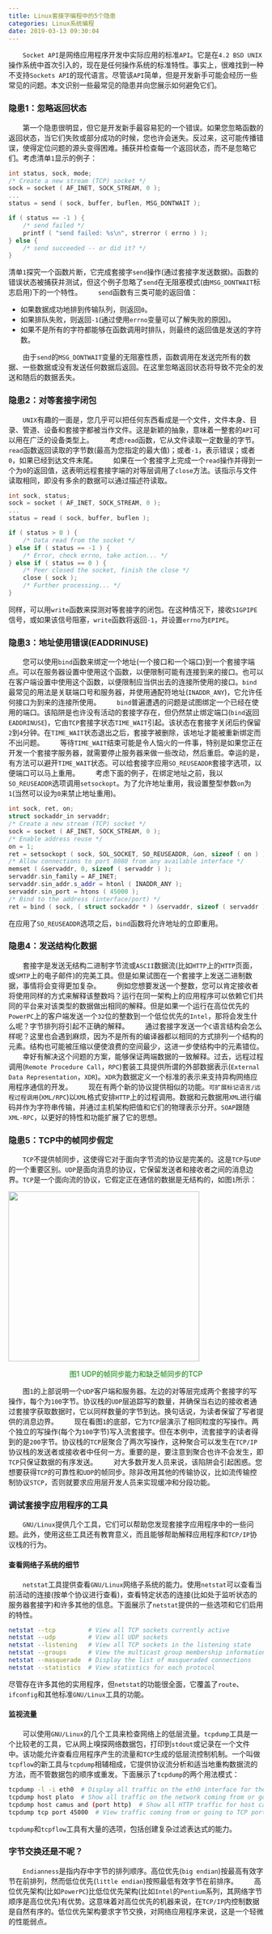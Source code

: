 ```yaml
---
title: Linux套接字编程中的5个隐患
categories: Linux系统编程
date: 2019-03-13 09:30:04
---
```

&emsp;&emsp;`Socket API`是网络应用程序开发中实际应用的标准`API`。它是在`4.2 BSD UNIX`操作系统中首次引入的，现在是任何操作系统的标准特性。事实上，很难找到一种不支持`Sockets API`的现代语言。尽管该`API`简单，但是开发新手可能会经历一些常见的问题。本文识别一些最常见的隐患并向您展示如何避免它们。<!--more-->

### 隐患1：忽略返回状态

&emsp;&emsp;第一个隐患很明显，但它是开发新手最容易犯的一个错误。如果您忽略函数的返回状态，当它们失败或部分成功的时候，您也许会迷失。反过来，这可能传播错误，使得定位问题的源头变得困难。捕获并检查每一个返回状态，而不是忽略它们。考虑清单`1`显示的例子：

``` cpp
int status, sock, mode;
/* Create a new stream (TCP) socket */
sock = socket ( AF_INET, SOCK_STREAM, 0 );
...
status = send ( sock, buffer, buflen, MSG_DONTWAIT );

if ( status == -1 ) {
    /* send failed */
    printf ( "send failed: %s\n", strerror ( errno ) );
} else {
    /* send succeeded -- or did it? */
}
```

清单`1`探究一个函数片断，它完成套接字`send`操作(通过套接字发送数据)。函数的错误状态被捕获并测试，但这个例子忽略了`send`在无阻塞模式(由`MSG_DONTWAIT`标志启用)下的一个特性。
&emsp;&emsp;`send`函数有三类可能的返回值：

- 如果数据成功地排到传输队列，则返回`0`。
- 如果排队失败，则返回`-1`(通过使用`errno`变量可以了解失败的原因)。
- 如果不是所有的字符都能够在函数调用时排队，则最终的返回值是发送的字符数。

&emsp;&emsp;由于`send`的`MSG_DONTWAIT`变量的无阻塞性质，函数调用在发送完所有的数据、一些数据或没有发送任何数据后返回。在这里忽略返回状态将导致不完全的发送和随后的数据丢失。

### 隐患2：对等套接字闭包

&emsp;&emsp;`UNIX`有趣的一面是，您几乎可以把任何东西看成是一个文件，文件本身、目录、管道、设备和套接字都被当作文件。这是新颖的抽象，意味着一整套的`API`可以用在广泛的设备类型上。
&emsp;&emsp;考虑`read`函数，它从文件读取一定数量的字节。`read`函数返回读取的字节数(最高为您指定的最大值)；或者`-1`，表示错误；或者`0`，如果已经到达文件末尾。
&emsp;&emsp;如果在一个套接字上完成一个`read`操作并得到一个为`0`的返回值，这表明远程套接字端的对等层调用了`close`方法。该指示与文件读取相同，即没有多余的数据可以通过描述符读取。

``` cpp
int sock, status;
sock = socket ( AF_INET, SOCK_STREAM, 0 );
...
status = read ( sock, buffer, buflen );

if ( status > 0 ) {
    /* Data read from the socket */
} else if ( status == -1 ) {
    /* Error, check errno, take action... */
} else if ( status == 0 ) {
    /* Peer closed the socket, finish the close */
    close ( sock );
    /* Further processing... */
}
```

同样，可以用`write`函数来探测对等套接字的闭包。在这种情况下，接收`SIGPIPE`信号，或如果该信号阻塞，`write`函数将返回`-1`，并设置`errno`为`EPIPE`。

### 隐患3：地址使用错误(EADDRINUSE)

&emsp;&emsp;您可以使用`bind`函数来绑定一个地址(一个接口和一个端口)到一个套接字端点。可以在服务器设置中使用这个函数，以便限制可能有连接到来的接口。也可以在客户端设置中使用这个函数，以便限制应当供出去的连接所使用的接口。`bind`最常见的用法是关联端口号和服务器，并使用通配符地址(`INADDR_ANY`)，它允许任何接口为到来的连接所使用。
&emsp;&emsp;`bind`普遍遭遇的问题是试图绑定一个已经在使用的端口。该陷阱是也许没有活动的套接字存在，但仍然禁止绑定端口(`bind`返回`EADDRINUSE`)，它由`TCP`套接字状态`TIME_WAIT`引起。该状态在套接字关闭后约保留`2`到`4`分钟。在`TIME_WAIT`状态退出之后，套接字被删除，该地址才能被重新绑定而不出问题。
&emsp;&emsp;等待`TIME_WAIT`结束可能是令人恼火的一件事，特别是如果您正在开发一个套接字服务器，就需要停止服务器来做一些改动，然后重启。幸运的是，有方法可以避开`TIME_WAIT`状态。可以给套接字应用`SO_REUSEADDR`套接字选项，以便端口可以马上重用。
&emsp;&emsp;考虑下面的例子，在绑定地址之前，我以`SO_REUSEADDR`选项调用`setsockopt`。为了允许地址重用，我设置整型参数`on`为`1`(当然可以设为`0`来禁止地址重用)。

``` cpp
int sock, ret, on;
struct sockaddr_in servaddr;
/* Create a new stream (TCP) socket */
sock = socket ( AF_INET, SOCK_STREAM, 0 );
/* Enable address reuse */
on = 1;
ret = setsockopt ( sock, SOL_SOCKET, SO_REUSEADDR, &on, sizeof ( on ) );
/* Allow connections to port 8080 from any available interface */
memset ( &servaddr, 0, sizeof ( servaddr ) );
servaddr.sin_family = AF_INET;
servaddr.sin_addr.s_addr = htonl ( INADDR_ANY );
servaddr.sin_port = htons ( 45000 );
/* Bind to the address (interface/port) */
ret = bind ( sock, ( struct sockaddr * ) &servaddr, sizeof ( servaddr ) );
```

在应用了`SO_REUSEADDR`选项之后，`bind`函数将允许地址的立即重用。

### 隐患4：发送结构化数据

&emsp;&emsp;套接字是发送无结构二进制字节流或`ASCII`数据流(比如`HTTP`上的`HTTP`页面，或`SMTP`上的电子邮件)的完美工具。但是如果试图在一个套接字上发送二进制数据，事情将会变得更加复杂。
&emsp;&emsp;例如您想要发送一个整数，您可以肯定接收者将使用同样的方式来解释该整数吗？运行在同一架构上的应用程序可以依赖它们共同的平台来对该类型的数据做出相同的解释。但是如果一个运行在高位优先的`PowerPC`上的客户端发送一个`32`位的整数到一个低位优先的`Intel`，那将会发生什么呢？字节排列将引起不正确的解释。
&emsp;&emsp;通过套接字发送一个`C`语言结构会怎么样呢？这里也会遇到麻烦，因为不是所有的编译器都以相同的方式排列一个结构的元素。结构也可能被压缩以便使浪费的空间最少，这进一步使结构中的元素错位。
&emsp;&emsp;幸好有解决这个问题的方案，能够保证两端数据的一致解释。过去，远程过程调用(`Remote Procedure Call`，`RPC`)套装工具提供所谓的外部数据表示(`External Data Representation`，`XDR`)。`XDR`为数据定义一个标准的表示来支持异构网络应用程序通信的开发。
&emsp;&emsp;现在有两个新的协议提供相似的功能。`可扩展标记语言/远程过程调用`(`XML/RPC`)以`XML`格式安排`HTTP`上的过程调用。数据和元数据用`XML`进行编码并作为字符串传输，并通过主机架构把值和它们的物理表示分开。`SOAP`跟随`XML-RPC`，以更好的特性和功能扩展了它的思想。

### 隐患5：TCP中的帧同步假定

&emsp;&emsp;`TCP`不提供帧同步，这使得它对于面向字节流的协议是完美的。这是`TCP`与`UDP`的一个重要区别。`UDP`是面向消息的协议，它保留发送者和接收者之间的消息边界。`TCP`是一个面向流的协议，它假定正在通信的数据是无结构的，如图`1`所示：

<img src="./Linux套接字编程中的5个隐患/1.png" height="336" width="377">

<p align="center" style="color:green">图1 UDP的帧同步能力和缺乏帧同步的TCP</p>

&emsp;&emsp;图`1`的上部说明一个`UDP`客户端和服务器。左边的对等层完成两个套接字的写操作，每个为`100`字节。协议栈的`UDP`层追踪写的数量，并确保当右边的接收者通过套接字获取数据时，它以同样数量的字节到达。换句话说，为读者保留了写者提供的消息边界。
&emsp;&emsp;现在看图`1`的底部，它为`TCP`层演示了相同粒度的写操作。两个独立的写操作(每个为`100`字节)写入流套接字。但在本例中，流套接字的读者得到的是`200`字节。协议栈的`TCP`层聚合了两次写操作，这种聚合可以发生在`TCP/IP`协议栈的发送者或接收者中任何一方。重要的是，要注意到聚合也许不会发生，即`TCP`只保证数据的有序发送。
&emsp;&emsp;对大多数开发人员来说，该陷阱会引起困惑。您想要获得`TCP`的可靠性和`UDP`的帧同步。除非改用其他的传输协议，比如流传输控制协议`STCP`，否则就要求应用层开发人员来实现缓冲和分段功能。

### 调试套接字应用程序的工具

&emsp;&emsp;`GNU/Linux`提供几个工具，它们可以帮助您发现套接字应用程序中的一些问题。此外，使用这些工具还有教育意义，而且能够帮助解释应用程序和`TCP/IP`协议栈的行为。

#### 查看网络子系统的细节

&emsp;&emsp;`netstat`工具提供查看`GNU/Linux`网络子系统的能力。使用`netstat`可以查看当前活动的连接(按单个协议进行查看)，查看特定状态的连接(比如处于监听状态的服务器套接字)和许多其他的信息。下面展示了`netstat`提供的一些选项和它们启用的特性。

``` bash
netstat --tcp         # View all TCP sockets currently active
netstat --udp         # View all UDP sockets
netstat --listening   # View all TCP sockets in the listening state
netstat --groups      # View the multicast group membership information
netstat --masquerade  # Display the list of masqueraded connections
netstat --statistics  # View statistics for each protocol
```

尽管存在许多其他的实用程序，但`netstat`的功能很全面，它覆盖了`route`、`ifconfig`和其他标准`GNU/Linux`工具的功能。

#### 监视流量

&emsp;&emsp;可以使用`GNU/Linux`的几个工具来检查网络上的低层流量。`tcpdump`工具是一个比较老的工具，它从网上嗅探网络数据包，打印到`stdout`或记录在一个文件中。该功能允许查看应用程序产生的流量和`TCP`生成的低层流控制机制。一个叫做`tcpflow`的新工具与`tcpdump`相辅相成，它提供协议流分析和适当地重构数据流的方法，而不管数据包的顺序或重发。下面展示了`tcpdump`的两个用法模式：

``` bash
tcpdump -l -i eth0  # Display all traffic on the eth0 interface for the local host
tcpdump host plato  # Show all traffic on the network coming from or going to host plato
tcpdump host camus and (port http)  # Show all HTTP traffic for host camus
tcpdump tcp port 45000  # View traffic coming from or going to TCP port 45000 on the local host
```

`tcpdump`和`tcpflow`工具有大量的选项，包括创建复杂过滤表达式的能力。

### 字节交换还是不呢？

&emsp;&emsp;`Endianness`是指内存中字节的排列顺序。高位优先(`big endian`)按最高有效字节在前排列，然而低位优先(`little endian`)按照最低有效字节在前排序。
&emsp;&emsp;高位优先架构(比如`PowerPC`)比低位优先架构(比如`Intel`的`Pentium`系列，其网络字节顺序是高位优先)有优势。这意味着对高位优先的机器来说，在`TCP/IP`内控制数据是自然有序的。低位优先架构要求字节交换，对网络应用程序来说，这是一个轻微的性能弱点。